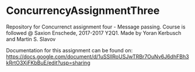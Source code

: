 # ConcurrencyAssignmentThree
Repository for Concurrenct assignment four - Message passing. Course is followed @ Saxion Enschede, 2017-2017 Y2Q1. Made by Yoran Kerbusch and Martin S. Slavov

Documentation for this assignment can be found on: https://docs.google.com/document/d/1uSSllRoUSJwTRBr7OuNv6J6dhFBh3kRrtO3XjFKbBuE/edit?usp=sharing
